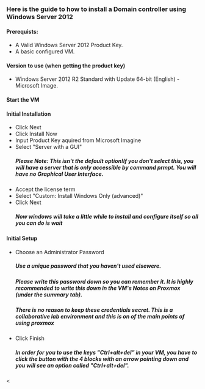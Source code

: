 <h3>Here is the guide to how to install a Domain controller using Windows Server 2012</h3>
<h4>Prerequists:</h4>
<ul>
<li>A Valid Windows Server 2012 Product Key.</li>
<li>A basic configured VM.</li>
</ul>
<h4>Version to use (when getting the product key)</h4>
<ul><li>Windows Server 2012 R2 Standard with Update 64-bit (English) - Microsoft Image.</li></ul>
<h4>Start the VM</h4>
<h4>Initial Installation</h4>
<ul>
<li>Click Next</li>
<li>Click Install Now</li>
<li>Input Product Key aquired from Microsoft Imagine</li>
<li>Select "Server with a GUI"</li>
<h5>Please Note: This isn't the default option!If you don't select this, you will have a
server that is only accessible by command prmpt. You will have no Graphical User Interface.</h5>
<li>Accept the license term</li>
<li>Select "Custom: Install Windows Only (advanced)"</li>
<li>Click Next</li>
<h5>Now windows will take a little while to install and configure itself so all you can do is wait</h5>
</ul>
<h4>Initial Setup</h4>
<ul>
<li>Choose an Administrator Password</li>
<h5>Use a unique password that you haven't used elsewere.</h5>
<h5> Please write this password down so you can remember it. It is highly recommended to write this down 
in the VM's Notes on Proxmox (under the summary tab).</h5>
<h5>There is no reason to keep these credentials secret. This is a collaborative lab environment and this is
on of the main points of using proxmox</h5>
<li>Click Finish</li>
<h5>In order for you to use the keys "Ctrl+alt+del" in your VM, you have to click the button with the 4 blocks with an
arrow pointing down and you will see an option called "Ctrl+alt+del".</h5>
</ul>
<
